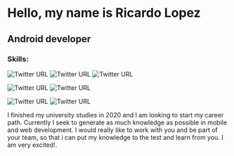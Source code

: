# Hello, my name is Ricardo Lopez 

## Android developer


### Skills:
![Twitter URL](https://img.shields.io/twitter/url?label=Kotlin&logo=kotlin&style=social&url=https%3A%2F%2Fgithub.com%2Fmrlopezharo)
![Twitter URL](https://img.shields.io/twitter/url?label=Android&logo=Android&logoColor=green&style=social&url=https%3A%2F%2Fgithub.com%2Fmrlopezharo)
![Twitter URL](https://img.shields.io/twitter/url?label=Android%20Estudio&logo=Android-studio&logoColor=green&style=social&url=https%3A%2F%2Fgithub.com%2Fmrlopezharo)

![Twitter URL](https://img.shields.io/twitter/url?label=Java&logo=Java&logoColor=orange&style=social&url=https%3A%2F%2Fgithub.com%2Fmrlopezharo)
![Twitter URL](https://img.shields.io/twitter/url?label=Javascript&logo=Javascript&logoColor=yellow&style=social&url=https%3A%2F%2Fgithub.com%2Fmrlopezharo)

![Twitter URL](https://img.shields.io/twitter/url?label=Firebase&logo=firebase&logoColor=yellow&style=social&url=https%3A%2F%2Fgithub.com%2Fmrlopezharo)
![Twitter URL](https://img.shields.io/twitter/url?label=MySQL&logo=mysql&logoColor=blue&style=social&url=https%3A%2F%2Fgithub.com%2Fmrlopezharo)

I finished my university studies in 2020 and I am looking to start my career path.
Currently I seek to generate as much knowledge as possible in mobile and web development. I would really like to work with you and be part of your team, so that i can put my knowledge to the test and learn from you.
I am very excited!.
<!--
**mrlopezharo/mrlopezharo** is a ✨ _special_ ✨ repository because its `README.md` (this file) appears on your GitHub profile.

Here are some ideas to get you started:

- 🔭 I’m currently working on ...
- 🌱 I’m currently learning ...
- 👯 I’m looking to collaborate on ...
- 🤔 I’m looking for help with ...
- 💬 Ask me about ...
- 📫 How to reach me: ...
- 😄 Pronouns: ...
- ⚡ Fun fact: ...
-->
